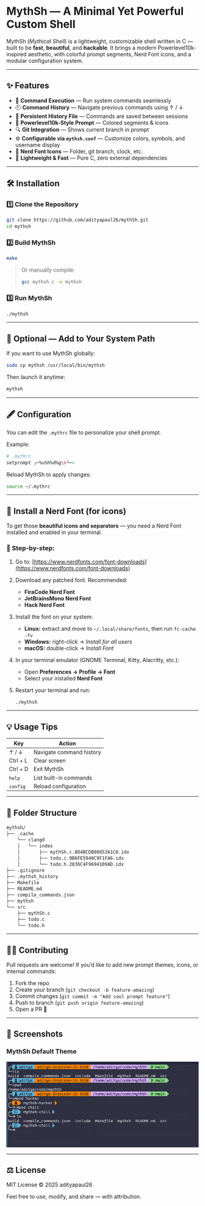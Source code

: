 # MythSh — A Minimal Yet Powerful Custom Shell

MythSh (*Mythical Shell*) is a lightweight, customizable shell written in C — built to be **fast**, **beautiful**, and **hackable**.
It brings a modern Powerlevel10k-inspired aesthetic, with colorful prompt segments, Nerd Font icons, and a modular configuration system.

---

## ✨ Features

* 🧠 **Command Execution** — Run system commands seamlessly
* 🕘 **Command History** — Navigate previous commands using ↑ / ↓
* 💾 **Persistent History File** — Commands are saved between sessions
* 🎨 **Powerlevel10k-Style Prompt** — Colored segments & icons
* 🔍 **Git Integration** — Shows current branch in prompt
* ⚙️ **Configurable via `mythsh.conf`** — Customize colors, symbols, and username display
* 🧩 **Nerd Font Icons** — Folder, git branch, clock, etc.
* 🚀 **Lightweight & Fast** — Pure C, zero external dependencies

---

## 🛠️ Installation

### 1️⃣ Clone the Repository

```bash
git clone https://github.com/adityapaul26/mythSh.git
cd mythsh
```

### 2️⃣ Build MythSh

```bash
make
```

> Or manually compile:
>
> ```bash
> gcc mythsh.c -o mythsh
> ```

### 3️⃣ Run MythSh

```bash
./mythsh
```

---

## 🧰 Optional — Add to Your System Path

If you want to use MythSh globally:

```bash
sudo cp mythsh /usr/local/bin/mythsh
```

Then launch it anytime:

```bash
mythsh
```

---

## 🖋️ Configuration

You can edit the `.mythrc` file to personalize your shell prompt.

Example:

```bash
# .mythrc
setprompt ╭─%u%h%d%g\n╰─>
```

Reload MythSh to apply changes:

```bash
source ~/.mythrc
```

---

## 🎨 Install a Nerd Font (for icons)

To get those **beautiful icons and separators** — you need a Nerd Font installed and enabled in your terminal.

### 🧩 Step-by-step:

1. Go to: [https://www.nerdfonts.com/font-downloads](https://www.nerdfonts.com/font-downloads)
2. Download any patched font. Recommended:

   * **FiraCode Nerd Font**
   * **JetBrainsMono Nerd Font**
   * **Hack Nerd Font**
3. Install the font on your system:

   * **Linux:** extract and move to `~/.local/share/fonts`, then run `fc-cache -fv`
   * **Windows:** right-click → *Install for all users*
   * **macOS:** double-click → *Install Font*
4. In your terminal emulator (GNOME Terminal, Kitty, Alacritty, etc.):

   * Open **Preferences → Profile → Font**
   * Select your installed **Nerd Font**
5. Restart your terminal and run:

   ```bash
   ./mythsh
   ```

---

## 💡 Usage Tips

| Key      | Action                   |
| -------- | ------------------------ |
| ↑ / ↓    | Navigate command history |
| Ctrl + L | Clear screen             |
| Ctrl + D | Exit MythSh              |
| `help`   | List built-in commands   |
| `config` | Reload configuration     |

---

## 🧱 Folder Structure

```
mythsh/
├── .cache
    └── clangd
    │   └── index
    │       ├── mythSh.c.8D4BCDB00853A1C0.idx
    │       ├── todo.c.9B6FE5940C9F1FA6.idx
    │       └── todo.h.2036C4F9694109AD.idx
├── .gitignore
├── .mythsh_history
├── Makefile
├── README.md
├── compile_commands.json
├── mythsh
└── src
    ├── mythSh.c
    ├── todo.c
    └── todo.h
```

---

## 🧑‍💻 Contributing

Pull requests are welcome!
If you’d like to add new prompt themes, icons, or internal commands:

1. Fork the repo
2. Create your branch (`git checkout -b feature-amazing`)
3. Commit changes (`git commit -m "Add cool prompt feature"`)
4. Push to branch (`git push origin feature-amazing`)
5. Open a PR 🚀

---

## 📸 Screenshots

### MythSh Default Theme
![MythSh Prompt Screenshot](./assets/mythsh-prompts-ss.png)

---

## ⚖️ License

MIT License © 2025 adityapaul26

Feel free to use, modify, and share — with attribution.
